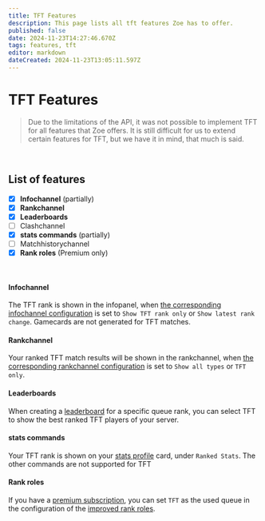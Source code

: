 ```yaml
---
title: TFT Features
description: This page lists all tft features Zoe has to offer.
published: false
date: 2024-11-23T14:27:46.670Z
tags: features, tft
editor: markdown
dateCreated: 2024-11-23T13:05:11.597Z
---
```


# TFT Features

> Due to the limitations of the API, it was not possible to implement TFT for all features that Zoe offers. It is still difficult for us to extend certain features for TFT, but we have it in mind, that much is said.

<br>



## List of features
- [x] **Infochannel** (partially)
- [x] **Rankchannel**
- [x] **Leaderboards**
- [ ] Clashchannel
- [x] **stats commands** (partially)
- [ ] Matchhistorychannel
- [x] **Rank roles** (Premium only)
<br>

#### Infochannel
The TFT rank is shown in the infopanel, when [the corresponding infochannel configuration](/en/Zoe-Configuration/Infochannel/Infochannel-Rankfilter) is set to `Show TFT rank only` or `Show latest rank change`. Gamecards are not generated for TFT matches.
<br>

#### Rankchannel
Your ranked TFT match results will be shown in the rankchannel, when [the corresponding rankchannel configuration](/en/Zoe-Configuration/Rankchannel/Rankchannel-Filter) is set to `Show all types` or `TFT only`.
<br>

#### Leaderboards
When creating a [leaderboard](/en/features/leaderboards) for a specific queue rank, you can select TFT to show the best ranked TFT players of your server.
<br>

#### stats commands
Your TFT rank is shown on your [stats profile](/en/commands/stats/profile) card, under `Ranked Stats`. The other commands are not supported for TFT
<br>

#### Rank roles
If you have a [premium subscription](/en/support), you can set `TFT` as the used queue in the configuration of the [improved rank roles](/en/features/rankroles).
<br>
